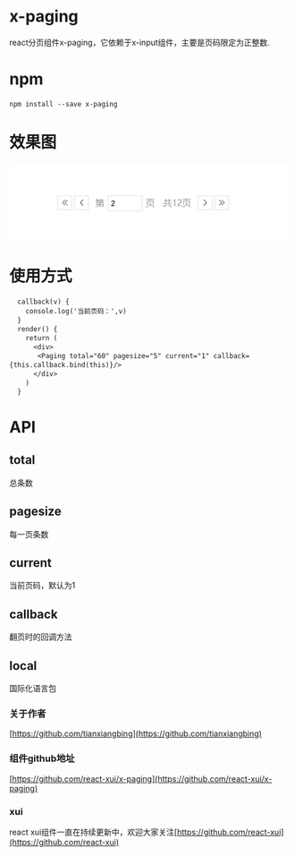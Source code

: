 # x-paging
react分页组件x-paging，它依赖于x-input组件，主要是页码限定为正整数.
# npm
    npm install --save x-paging
# 效果图
![x-paging](examples/x-paging.png)
# 使用方式
```
  callback(v) {
    console.log('当前页码：',v)
  }
  render() {
    return (
      <div>
       <Paging total="60" pagesize="5" current="1" callback={this.callback.bind(this)}/>
      </div>
    )
  }
```

# API
## total
总条数
## pagesize
每一页条数
## current
当前页码，默认为1
## callback
翻页时的回调方法
## local
国际化语言包
### 关于作者
[https://github.com/tianxiangbing](https://github.com/tianxiangbing)

### 组件github地址
[https://github.com/react-xui/x-paging](https://github.com/react-xui/x-paging)

### xui
react xui组件一直在持续更新中，欢迎大家关注[https://github.com/react-xui](https://github.com/react-xui)